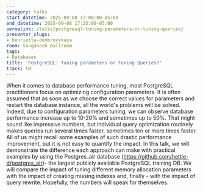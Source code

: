 ```yaml
---
category: talks
start_datetime: 2025-09-08 17:00:00-05:00
end_datetime: 2025-09-08 17:25:00-05:00
permalink: /talks/postgresql-tuning-parameters-or-tuning-queries/
presenter_slugs:
- henrietta-dombrovskaya
room: Sauganash Ballroom
tags:
- Databases
title: 'PostgreSQL: Tuning parameters or Tuning Queries?'
track: t0
---
```


When it comes to database performance tuning, most PostgreSQL practitioners focus on optimizing configuration parameters. It is often assumed that as soon as we choose the correct values for parameters and restart the database instance, all the world's problems will be solved. Indeed, due to configuration parameters tuning, we can observe database performance increase up to 10-20% and sometimes up to 50%. That might sound like impressive numbers, but individual query optimization routinely makes queries run several times faster, sometimes ten or more times faster. All of us might recall some examples of such drastic performance improvement, but it is not easy to quantify the impact. 
In this talk, we will demonstrate the difference each approach can make with practical examples by using the Postgres_air database (https://github.com/hettie-d/postgres_air)- the largest publicly available PostgreSQL training DB. We will compare the impact of tuning different memory allocation parameters with the impact of creating missing indexes and, finally - with the impact of query rewrite. Hopefully, the numbers will speak for themselves.